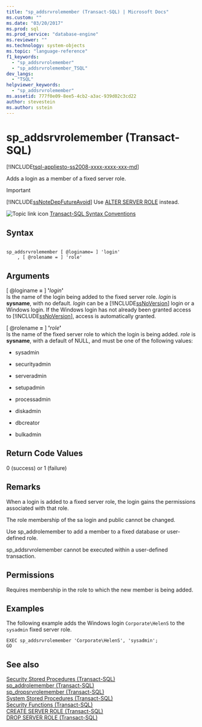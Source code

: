 ```yaml
---
title: "sp_addsrvrolemember (Transact-SQL) | Microsoft Docs"
ms.custom: ""
ms.date: "03/20/2017"
ms.prod: sql
ms.prod_service: "database-engine"
ms.reviewer: ""
ms.technology: system-objects
ms.topic: "language-reference"
f1_keywords: 
  - "sp_addsrvrolemember"
  - "sp_addsrvrolemember_TSQL"
dev_langs: 
  - "TSQL"
helpviewer_keywords: 
  - "sp_addsrvrolemember"
ms.assetid: 777f0e09-8ee5-4cb2-a3ac-939d02c3cd22
author: stevestein
ms.author: sstein
---
```

# sp_addsrvrolemember (Transact-SQL)
[!INCLUDE[tsql-appliesto-ss2008-xxxx-xxxx-xxx-md](../../includes/tsql-appliesto-ss2008-xxxx-xxxx-xxx-md.md)]

  Adds a login as a member of a fixed server role.  
  
> [!IMPORTANT]  
>  [!INCLUDE[ssNoteDepFutureAvoid](../../includes/ssnotedepfutureavoid-md.md)] Use [ALTER SERVER ROLE](../../t-sql/statements/alter-server-role-transact-sql.md) instead.  
  
 ![Topic link icon](../../database-engine/configure-windows/media/topic-link.gif "Topic link icon") [Transact-SQL Syntax Conventions](../../t-sql/language-elements/transact-sql-syntax-conventions-transact-sql.md)  
  
## Syntax  
  
```  
  
sp_addsrvrolemember [ @loginame= ] 'login'   
    , [ @rolename = ] 'role'  
```  
  
## Arguments  
 [ @loginame **=** ] **'**_login_**'**  
 Is the name of the login being added to the fixed server role. *login* is **sysname**, with no default. *login* can be a [!INCLUDE[ssNoVersion](../../includes/ssnoversion-md.md)] login or a Windows login. If the Windows login has not already been granted access to [!INCLUDE[ssNoVersion](../../includes/ssnoversion-md.md)], access is automatically granted.  
  
 [ @rolename **=** ] **'**_role_**'**  
 Is the name of the fixed server role to which the login is being added. *role* is **sysname**, with a default of NULL, and must be one of the following values:  
  
-   sysadmin  
  
-   securityadmin  
  
-   serveradmin  
  
-   setupadmin  
  
-   processadmin  
  
-   diskadmin  
  
-   dbcreator  
  
-   bulkadmin  

## Return Code Values  
 0 (success) or 1 (failure)  
  
## Remarks  
 When a login is added to a fixed server role, the login gains the permissions associated with that role.  
  
 The role membership of the sa login and public cannot be changed.  
  
 Use sp_addrolemember to add a member to a fixed database or user-defined role.  
  
 sp_addsrvrolemember cannot be executed within a user-defined transaction.  
  
## Permissions  
 Requires membership in the role to which the new member is being added.  
  
## Examples  
 The following example adds the Windows login `Corporate\HelenS` to the `sysadmin` fixed server role.  
  
```  
EXEC sp_addsrvrolemember 'Corporate\HelenS', 'sysadmin';  
GO  
```  
  
## See also  
 [Security Stored Procedures &#40;Transact-SQL&#41;](../../relational-databases/system-stored-procedures/security-stored-procedures-transact-sql.md)   
 [sp_addrolemember &#40;Transact-SQL&#41;](../../relational-databases/system-stored-procedures/sp-addrolemember-transact-sql.md)   
 [sp_dropsrvrolemember &#40;Transact-SQL&#41;](../../relational-databases/system-stored-procedures/sp-dropsrvrolemember-transact-sql.md)   
 [System Stored Procedures &#40;Transact-SQL&#41;](../../relational-databases/system-stored-procedures/system-stored-procedures-transact-sql.md)   
 [Security Functions &#40;Transact-SQL&#41;](../../t-sql/functions/security-functions-transact-sql.md)   
 [CREATE SERVER ROLE &#40;Transact-SQL&#41;](../../t-sql/statements/create-server-role-transact-sql.md)   
 [DROP SERVER ROLE &#40;Transact-SQL&#41;](../../t-sql/statements/drop-server-role-transact-sql.md)  
  
  
